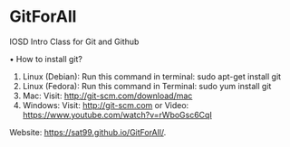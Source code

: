 # GitForAll
IOSD Intro Class for Git and Github

• How to install git?
1. Linux (Debian):
Run this command in terminal:
sudo apt-get install git
2. Linux (Fedora):
Run this command in Terminal:
sudo yum install git
3. Mac:
Visit:
http://git-scm.com/download/mac
4. Windows:
Visit:
http://git-scm.com
    or
Video: https://www.youtube.com/watch?v=rWboGsc6CqI    

Website: https://sat99.github.io/GitForAll/.
